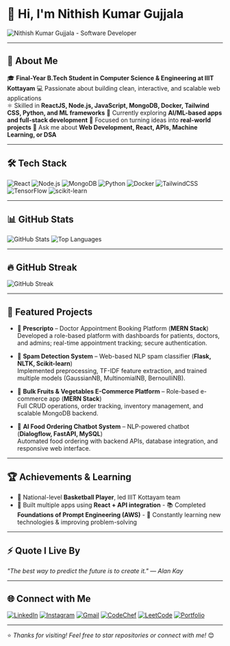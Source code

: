 # 👋 Hi, I'm Nithish Kumar Gujjala

![Nithish Kumar Gujjala - Software Developer](https://images.unsplash.com/photo-1550439062-609e1531270e?auto=format&fit=crop&w=1200&q=80)

---

## 🌟 About Me
🎓 **Final-Year B.Tech Student in Computer Science & Engineering at IIIT Kottayam** 💻 Passionate about building clean, interactive, and scalable web applications  
⚛️ Skilled in **ReactJS, Node.js, JavaScript, MongoDB, Docker, Tailwind CSS, Python, and ML frameworks** 🌱 Currently exploring **AI/ML-based apps and full-stack development** 🚀 Focused on turning ideas into **real-world projects** 💬 Ask me about **Web Development, React, APIs, Machine Learning, or DSA**

---

## 🛠️ Tech Stack
![React](https://img.shields.io/badge/React-61DAFB?style=for-the-badge&logo=react&logoColor=black)
![Node.js](https://img.shields.io/badge/Node.js-339933?style=for-the-badge&logo=node.js&logoColor=white)
![MongoDB](https://img.shields.io/badge/MongoDB-47A248?style=for-the-badge&logo=mongodb&logoColor=white)
![Python](https://img.shields.io/badge/Python-3776AB?style=for-the-badge&logo=python&logoColor=white)
![Docker](https://img.shields.io/badge/Docker-2496ED?style=for-the-badge&logo=docker&logoColor=white)
![TailwindCSS](https://img.shields.io/badge/TailwindCSS-06B6D4?style=for-the-badge&logo=tailwind-css&logoColor=white)
![TensorFlow](https://img.shields.io/badge/TensorFlow-FF6F00?style=for-the-badge&logo=tensorflow&logoColor=white)
![scikit-learn](https://img.shields.io/badge/scikit--learn-F7931E?style=for-the-badge&logo=scikit-learn&logoColor=white)

---

## 📊 GitHub Stats
![GitHub Stats](https://github-readme-stats.vercel.app/api?username=nithish847&show_icons=true&theme=radical)
![Top Languages](https://github-readme-stats.vercel.app/api/top-langs/?username=nithish847&layout=compact&theme=radical)

---

## 🔥 GitHub Streak
![GitHub Streak](https://github-readme-streak-stats.herokuapp.com/?user=nithish847&theme=radical)

---

## 🧩 Featured Projects
- 🏥 **Prescripto** – Doctor Appointment Booking Platform (**MERN Stack**)  
  Developed a role-based platform with dashboards for patients, doctors, and admins; real-time appointment tracking; secure authentication.  

- 📧 **Spam Detection System** – Web-based NLP spam classifier (**Flask, NLTK, Scikit-learn**)  
  Implemented preprocessing, TF-IDF feature extraction, and trained multiple models (GaussianNB, MultinomialNB, BernoulliNB).  

- 🍎 **Bulk Fruits & Vegetables E-Commerce Platform** – Role-based e-commerce app (**MERN Stack**)  
  Full CRUD operations, order tracking, inventory management, and scalable MongoDB backend.  

- 🤖 **AI Food Ordering Chatbot System** – NLP-powered chatbot (**Dialogflow, FastAPI, MySQL**)  
  Automated food ordering with backend APIs, database integration, and responsive web interface.  

---

## 🏆 Achievements & Learning
- 🏀 National-level **Basketball Player**, led IIIT Kottayam team  
 - 🧩 Built multiple apps using **React + API integration** - 📚 Completed **Foundations of Prompt Engineering (AWS)** - 🚀 Constantly learning new technologies & improving problem-solving

---

## ⚡ Quote I Live By
*"The best way to predict the future is to create it." — Alan Kay*

---

## 🌐 Connect with Me
[![LinkedIn](https://img.shields.io/badge/LinkedIn-0077B5?style=for-the-badge&logo=linkedin&logoColor=white)](https://linkedin.com/in/gujjala-nithish)
[![Instagram](https://img.shields.io/badge/Instagram-E4405F?style=for-the-badge&logo=instagram&logoColor=white)](https://instagram.com/your_username)
[![Gmail](https://img.shields.io/badge/Gmail-D14836?style=for-the-badge&logo=gmail&logoColor=white)](mailto:nithish.gujjala07@gmail.com)
[![CodeChef](https://img.shields.io/badge/CodeChef-005CA9?style=for-the-badge&logo=codechef&logoColor=white)](https://www.codechef.com/users/nithish847)
[![LeetCode](https://img.shields.io/badge/LeetCode-FFA116?style=for-the-badge&logo=leetcode&logoColor=white)](https://leetcode.com/nithish847)
[![Portfolio](https://img.shields.io/badge/Portfolio-000000?style=for-the-badge&logo=vercel&logoColor=white)](https://github.io/nithish847)

---

⭐ *Thanks for visiting! Feel free to star repositories or connect with me!* 😊
